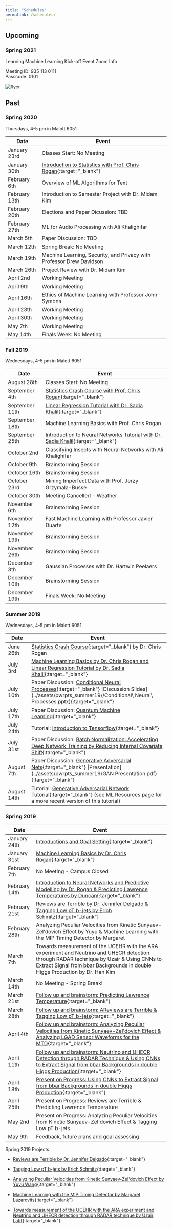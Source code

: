```yaml
---
title: "Schedules"
permalink: /schedules/
---
```



## Upcoming
### Spring 2021
Learning Machine Learning Kick-off Event Zoom Info

Meeting ID: 935 113 0111 <br/>
Passcode: 0101
<!--
<img src="../assets/LML_KickoffSpring21Flyer.png"
     alt="Markdown Monster icon"
     style="float: left; margin-right: 10px;" />
-->
![flyer](../assets/LML_KickoffFlyer-1.png)

## Past
### Spring 2020
Thursdays, 4-5 pm in Malott 6051

| Date                                        | Event                                           |
| ------------------------------------------- | ----------------------------------------------- |
| January 23rd    | Classes Start: No Meeting |
| January 30th|[Introduction to Statistics with Prof. Chris Rogan](../assets/notes_spring20/intro_stats_rogan.pdf){:target="_blank"}|
| February 6th | Overview of ML Algorithms for Text |
| February 13th | Introduction to Semester Project with Dr. Midam Kim |
| February 20th | Elections and Paper Dicussion: TBD |
| February 27th |  ML for Audio Processing with Ali Khalighifar |
| March 5th    | Paper Discussion: TBD |
| March 12th   | Spring Break: No Meeting |
| March 19th   | Machine Learning, Security, and Privacy with Professor Drew Davidson |
| March 26th   | Project Review with Dr. Midam Kim |
| April 2nd   | Working Meeting |
| April 9th  | Working Meeting |
| April 16th  | Ethics of Machine Learning with Professor John Symons |
| April 23th  | Working Meeting |
| April 30th   | Working Meeting |
| May 7th  | Working Meeting |
| May 14th  | Finals Week: No Meeting |

### Fall 2019
Wednesdays, 4-5 pm in Malott 6051

| Date                                        | Event                                           |
| ------------------------------------------- | ----------------------------------------------- |
| August 28th    | Classes Start: No Meeting |
| September 4th  | [Statistics Crash Course with Prof. Chris Rogan](../assets/notes_fall19/LML_Notes9_4_19.pdf){:target="_blank"}  |
| September 11th | [Linear Regression Tutorial with Dr. Sadia Khalil](https://github.com/skhalil/DataScience/tree/master/Regression/LinearRegressionTutorial){:target="_blank"} |
| September 18th | Machine Learning Basics with Prof. Chris Rogan |
| September 25th | [Introduction to Neural Networks Tutorial with Dr. Sadia Khalil](https://github.com/skhalil/DataScience/blob/master/Projects/AdidasVsNike/CNN_NikeVsAdidas_Classifier.ipynb){:target="_blank"}|
| October 2nd    | Classifying Insects with Neural Networks with Ali Khalighifar |
| October 9th    | Brainstorming Session |
| October 16th   | Brainstorming Session |
| October 23rd   | Mining Imperfect Data with Prof. Jerzy Grzymala-Busse |
| October 30th   | Meeting Cancelled - Weather |
| November 6th   | Brainstorming Session |
| November 12th  | Fast Machine Learning with Professor Javier Duarte |
| November 19th  | Brainstorming Session |
| November 26th  | Brainstorming Session |
| December 3th   | Gaussian Processes with Dr. Hartwin Peelaers |
| December 10th  | Brainstorming Session |
| December 19th  | Finals Week: No Meeting |


### Summer 2019
Wednesdays, 4-5 pm in Malott 6051

| Date                                        | Event                                           |
| ------------------------------------------- | ----------------------------------------------- |
| June 26th | [Statistics Crash Course](https://docs.google.com/document/d/1TytG7SGqHsUcyYcGbJ3RKZZ6qNZHJ0K4kKyz5tFsf3c/edit?usp=sharing){:target="_blank"} by Dr. Chris Rogan |
| July 3rd 	| [Machine Learning Basics by Dr. Chris Rogan and Linear Regression Tutorial by Dr. Sadia Khalil](https://docs.google.com/document/d/1RJ_oYthze6tC1zEenNB9cQYQzkho-4tpc_cAtS9jg5I/edit?usp=sharing){:target="_blank"} |
| July 10th | Paper Discussion: [Conditional Neural Processes](../assets/papers_summer19/conditional_NN.pdf){:target="_blank"} [Discussion Slides](../assets/pwrpts_summer19//Conditional\ Neural\ Processes.pptx){:target="_blank"} |
| July 17th | Paper Discussion: [Quantum Machine Learning](../assets/papers_summer19/quantum_ML.pdf){:target="_blank"} |
| July 24th | Tutorial: [Introduction to Tensorflow](https://www.tensorflow.org/guide/low_level_intro){:target="_blank"}|
| July 31st | Paper Discussion: [Batch Normalization: Accelerating Deep Network Training by Reducing Internal Covariate Shift](../assets/papers_summer19/batch_normalization.pdf){:target="_blank"} |
| August 7th | Paper Discussion: [Generative Adversarial Nets](../assets/papers_summer19/GANs_1406.261.pdf){:target="_blank"} [Presentation](../assets/pwrpts_summer19/GAN Presentation.pdf){:target="_blank"} |
| August 14th | Tutorial: [Generative Adversarial Network Tutorial](https://blog.paperspace.com/implementing-gans-in-tensorflow/){:target="_blank"} (see ML Resources page for a more recent version of this tutorial)|


### Spring 2019

| Date                                        | Event                                           |
| ------------------------------------------- | ----------------------------------------------- |
| January 24th | [Introductions and Goal Setting](https://drive.google.com/open?id=1qbSq3MJL1OtkkbGKroCjJV9QmEAoytHbu-W1E4ztd4A){:target="_blank"} |
| January 31st | [Machine Learning Basics by Dr. Chris Rogan](https://drive.google.com/open?id=1mBRXBfIwFADrweo23Wr3eKeDEVUj8t3iQssQxYLTZeQ){:target="_blank"} |
| February 7th | No Meeting - Campus Closed |
| February 14th | [Introduction to Neural Networks and Predictive Modelling by Dr. Rogan & Predicting Lawrence Temperatures by Duncan](https://drive.google.com/open?id=16zNK4PLBPW7SFDTEbJWI2jSFz9swaZSrXjXs2K6iYsI){:target="_blank"} |
| February 21st | [Reviews are Terrible by Dr. Jennifer Delgado & Tagging Low pT b-jets by Erich Schmitz](https://drive.google.com/open?id=1gm332MINuNEsj6oUqVi_aMCzegNGaiEhAHVe-AcLLCU){:target="_blank"}|
| February 28th | Analyzing Peculiar Velocities from Kinetic Sunyaev-Zel'dovich Effect by Yuyu & Machine Learning with the MIP Timing Detector by Margaret |
| March 7th | Towards measurement of the UCEHR with the ARA experiment and Neutrino and UHECR detection through RADAR technique by Uzair & Using CNNs to Extract Signal from bbar Backgrounds in double Higgs Production by Dr. Han Kim |
| March 14th | No Meeting - Spring Break! |
| March 21st | [Follow up and brainstorm: Predicting Lawrence Temperature](https://drive.google.com/open?id=1nAFSZSAuTLRfN2Kt71lJaCzy_OZuSolvIwFxOo9mBgw){:target="_blank"} |
| March 28th | [Follow up and brainstorm: AReviews are Terrible & Tagging Low pT b-jets](https://drive.google.com/open?id=1i58ApKUiN6G7UeV8LNPxoagdbGJoDOnFaXYYQHqlNos){:target="_blank"} |
| April 4th  | [Follow up and brainstorm: Analyzing Peculiar Velocities from Kinetic Sunyaev-Zel'dovich Effect & Analyzing LGAD Sensor Waveforms for the MTD](https://drive.google.com/open?id=1ywMT0QOx41reEuNjbN1dZU-w22XtuR6WFQC-G-mRYHc){:target="_blank"} |
| April 11th  | [Follow up and brainstorm: Neutrino and UHECR Detection through RADAR Technique & Using CNNs to Extract Signal from bbar Backgrounds in double Higgs Production](https://drive.google.com/open?id=11WUnuR82SF1GhrtLbVuktaXM_rN7E7G1KIk5CGikHTA){:target="_blank"} |
| April 18th | [Present on Progress: Using CNNs to Extract Signal from bbar Backgrounds in double Higgs Production](https://drive.google.com/open?id=1kj3N-jU7jnCUQj8eT7WhG-GnO1og2S_NqPZimcCnzsk){:target="_blank"} |
| April 25th | Present on Progress: Reviews are Terrible & Predicting Lawrence Temperature |
| May 2nd | Present on Progress: Analyzing Peculiar Velocities from Kinetic Sunyaev-Zel'dovich Effect & Tagging Low pT b-jets |
| May 9th | Feedback, future plans and goal assessing |


Spring 2019 Projects

- [Reviews are Terrible by Dr. Jennifer Delgado](../assets/pwrpts_spring19/jd_ml_2_21_19.pdf){:target="_blank"}

- [Tagging Low pT b-jets by Erich Schmitz](../assets/pwrpts_spring19/Tagging_Low_p_T_B_Jets.pdf){:target="_blank"}

- [Analyzing Peculiar Velocities from Kinetic Sunyaev-Zel'dovich Effect by Yuyu Wang](../assets/pwrpts_spring19/ksz_new_ML.pdf){:target="_blank"}

- [Machine Learning with the MIP Timing Detector by Margaret Lazarovits](../assets/pwrpts_spring19/ML_with_MTD.pdf){:target="_blank"}

- [Towards measurement of the UCEHR with the ARA experiment and Neutrino and UHECR detection through RADAR technique by Uzair Latif](../assets/pwrpts_spring19/MLgroup.pdf){:target="_blank"}









